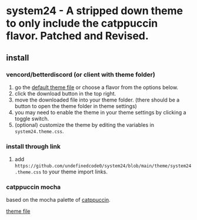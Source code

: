 # system24 - A stripped down theme to only include the catppuccin flavor. Patched and Revised.

## install

### vencord/betterdiscord (or client with theme folder)

1. go the [default theme file](https://github.com/undefinedcode0/system24/blob/1e1d466a51dfeae84b49a1ddde15cefb967b3da7/theme/system24.theme.css) or choose a flavor from the options below.
2. click the download button in the top right.
3. move the downloaded file into your theme folder. (there should be a button to open the theme folder in theme settings)
4. you may need to enable the theme in your theme settings by clicking a toggle switch.
5. (optional) customize the theme by editing the variables in `system24.theme.css`.

### install through link

1. add `https://github.com/undefinedcode0/system24/blob/main/theme/system24.theme.css` to your theme import links.

### catppuccin mocha

based on the mocha palette of [catppuccin](https://catppuccin.com/palette).

[theme file](https://github.com/undefinedcode0/system24/blob/1e1d466a51dfeae84b49a1ddde15cefb967b3da7/theme/flavors/catppuccin-mocha.theme.css)
